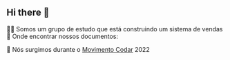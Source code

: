 ## Hi there 👋

🙋‍♀️ Somos um grupo de estudo que está construindo um sistema de vendas<br>
📖 Onde encontrar nossos documentos: <br>

🚀 Nós surgimos durante o [Movimento Codar](https://movimentocodar.org/) 2022 

<!--

**Here are some ideas to get you started:**

🙋‍♀️ A short introduction - what is your organization all about?
🌈 Contribution guidelines - how can the community get involved?
👩‍💻 Useful resources - where can the community find your docs? Is there anything else the community should know?
🍿 Fun facts - what does your team eat for breakfast?
🧙 Remember, you can do mighty things with the power of [Markdown](https://docs.github.com/github/writing-on-github/getting-started-with-writing-and-formatting-on-github/basic-writing-and-formatting-syntax)
-->

